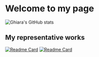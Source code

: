# Welcome to my page

![Ghiara's GitHub stats](https://github-readme-stats.vercel.app/api?username=ghiara&theme=ambient_gradient&show_icons=true)

## My representative works
[![Readme Card](https://github-readme-stats.vercel.app/api/pin/?username=ghiara&repo=LEGION)](https://github.com/Ghiara/LEGION)
[![Readme Card](https://github-readme-stats.vercel.app/api/pin/?username=ghiara&repo=DAHLIA)](https://github.com/Ghiara/DAHLIA)

<!--
**Ghiara/Ghiara** is a ✨ _special_ ✨ repository because its `README.md` (this file) appears on your GitHub profile.

Here are some ideas to get you started:

- 🔭 I’m currently working on ...
- 🌱 I’m currently learning ...
- 👯 I’m looking to collaborate on ...
- 🤔 I’m looking for help with ...
- 💬 Ask me about ...
- 📫 How to reach me: ...
- 😄 Pronouns: ...
- ⚡ Fun fact: ...
-->
